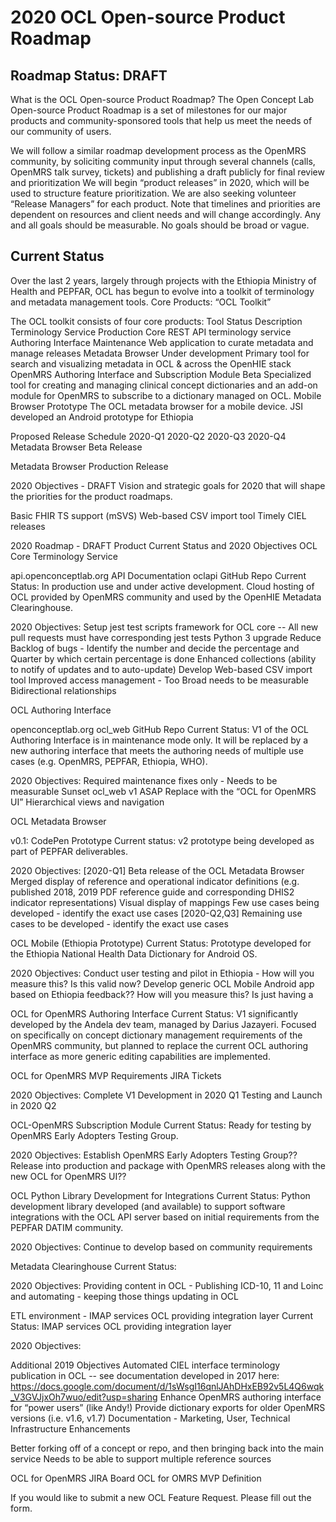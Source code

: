 # 2020 OCL Open-source Product Roadmap
## Roadmap Status: DRAFT
What is the OCL Open-source Product Roadmap?
The Open Concept Lab Open-source Product Roadmap is a set of milestones for our major products and community-sponsored tools that help us meet the needs of our community of users.

We will follow a similar roadmap development process as the OpenMRS community, by soliciting community input through several channels (calls, OpenMRS talk survey, tickets) and publishing a draft publicly for final review and prioritization
We will begin “product releases” in 2020, which will be used to structure feature prioritization. We are also seeking volunteer “Release Managers” for each product.
Note that timelines and priorities are dependent on resources and client needs and will change accordingly. Any and all goals should be measurable. No goals should be broad or vague.

## Current Status
Over the last 2 years, largely through projects with the Ethiopia Ministry of Health and PEPFAR, OCL has begun to evolve into a toolkit of terminology and metadata management tools.
Core Products: “OCL Toolkit”


The OCL toolkit consists of four core products:
Tool
Status
Description
Terminology Service
Production
Core REST API terminology service
Authoring Interface
Maintenance
Web application to curate metadata and manage releases
Metadata Browser
Under development
Primary tool for search and visualizing metadata in OCL & across the OpenHIE stack
OpenMRS Authoring Interface and Subscription Module
Beta
Specialized tool for creating and managing clinical concept dictionaries and an add-on module for OpenMRS to subscribe to a dictionary managed on OCL.
Mobile Browser
Prototype
The OCL metadata browser for a mobile device. JSI developed an Android prototype for Ethiopia


Proposed Release Schedule
2020-Q1
2020-Q2
2020-Q3
2020-Q4
Metadata Browser Beta Release




Metadata Browser Production Release





2020 Objectives - DRAFT
Vision and strategic goals for 2020 that will shape the priorities for the product roadmaps.

Basic FHIR TS support (mSVS)
Web-based CSV import tool
Timely CIEL releases


2020 Roadmap - DRAFT
Product
Current Status and 2020 Objectives
OCL Core Terminology Service


api.openconceptlab.org
API Documentation
oclapi GitHub Repo
Current Status: In production use and under active development. Cloud hosting of OCL provided by OpenMRS community and used by the OpenHIE Metadata Clearinghouse.

2020 Objectives:
Setup jest test scripts framework for OCL core -- All new pull requests must have corresponding jest tests
Python 3 upgrade
Reduce Backlog of bugs - Identify the number and decide the percentage and Quarter by which certain percentage is done
Enhanced collections (ability to notify of updates and to auto-update)
Develop Web-based CSV import tool
Improved access management - Too Broad needs to be measurable
Bidirectional relationships

OCL Authoring Interface

openconceptlab.org
ocl_web GitHub Repo
Current Status: V1 of the OCL Authoring Interface is in maintenance mode only. It will be replaced by a new authoring interface that meets the authoring needs of multiple use cases (e.g. OpenMRS, PEPFAR, Ethiopia, WHO).

2020 Objectives:
Required maintenance fixes only - Needs to be measurable
Sunset ocl_web v1 ASAP
Replace with the “OCL for OpenMRS UI”
Hierarchical views and navigation

OCL Metadata Browser

v0.1: CodePen Prototype
Current status: v2 prototype being developed as part of PEPFAR deliverables.

2020 Objectives:
[2020-Q1]
Beta release of the OCL Metadata Browser Merged display of reference and operational indicator definitions (e.g. published 2018, 2019 PDF reference guide and corresponding DHIS2 indicator representations)
Visual display of mappings
Few use cases being developed - identify the exact use cases
[2020-Q2,Q3]
Remaining use cases to be developed - identify the exact use cases

OCL Mobile
(Ethiopia Prototype)
Current Status: Prototype developed for the Ethiopia National Health Data Dictionary for Android OS.

2020 Objectives:
Conduct user testing and pilot in Ethiopia - How will you measure this? Is this valid now?
Develop generic OCL Mobile Android app based on Ethiopia feedback?? How will you measure this? Is just having a

OCL for OpenMRS Authoring Interface
Current Status: V1 significantly developed by the Andela dev team, managed by Darius Jazayeri. Focused on specifically on concept dictionary management requirements of the OpenMRS community, but planned to replace the current OCL authoring interface as more generic editing capabilities are implemented.

OCL for OpenMRS MVP Requirements
JIRA Tickets

2020 Objectives:
Complete V1 Development in 2020 Q1
Testing and Launch in 2020 Q2

OCL-OpenMRS Subscription Module
Current Status: Ready for testing by OpenMRS Early Adopters Testing Group.

2020 Objectives:
Establish OpenMRS Early Adopters Testing Group??
Release into production and package with OpenMRS releases along with the new OCL for OpenMRS UI??

OCL Python Library Development for Integrations
Current Status: Python development library developed (and available) to support software integrations with the OCL API server based on initial requirements from the PEPFAR DATIM community.

2020 Objectives:
Continue to develop based on community requirements

Metadata Clearinghouse
Current Status:

2020 Objectives:
Providing content in OCL - Publishing ICD-10, 11 and Loinc and automating - keeping those things updating in OCL

ETL environment - IMAP services OCL providing integration layer
Current Status: IMAP services OCL providing integration layer

2020 Objectives:




Additional 2019 Objectives
Automated CIEL interface terminology publication in OCL -- see documentation developed in 2017 here: https://docs.google.com/document/d/1sWsgI16qnlJAhDHxEB92v5L4Q6wqk_V3GVJjxOh7wuo/edit?usp=sharing
Enhance OpenMRS authoring interface for “power users” (like Andy!)
Provide dictionary exports for older OpenMRS versions (i.e. v1.6, v1.7)
Documentation - Marketing, User, Technical
Infrastructure Enhancements



Better forking off of a concept or repo, and then bringing back into the main service
Needs to be able to support multiple reference sources


OCL for OpenMRS JIRA Board
OCL for OMRS MVP Definition

If you would like to submit a new OCL Feature Request. Please fill out the form.
